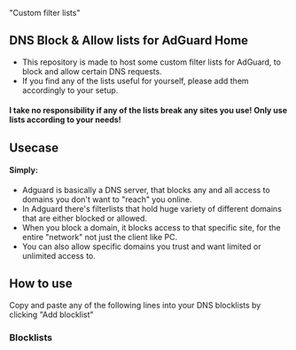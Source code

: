 "Custom filter lists"
## DNS Block & Allow lists for AdGuard Home

- This repository is made to host some custom filter lists for AdGuard, to block and allow certain DNS requests.
- If you find any of the lists useful for yourself, please add them accordingly to your setup.

#### I take no responsibility if any of the lists break any sites you use! Only use lists according to your needs!

## Usecase
#### Simply:

- Adguard is basically a DNS server, that blocks any and all access to domains you don't want to "reach" you online.
- In Adguard there's filterlists that hold huge variety of different domains that are either blocked or allowed.
- When you block a domain, it blocks access to that specific site, for the entire "network" not just the client like PC.
- You can also allow specific domains you trust and want limited or unlimited access to.

## How to use 
 Copy and paste any of the following lines into your DNS blocklists by clicking "Add blocklist"

### Blocklists

```bash

